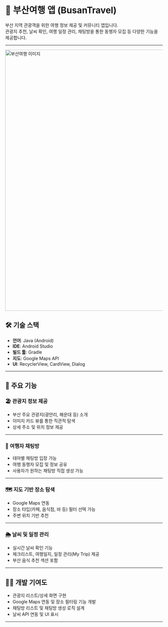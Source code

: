 # 📱 부산여행 앱 (BusanTravel)

부산 지역 관광객을 위한 여행 정보 제공 및 커뮤니티 앱입니다.  
관광지 추천, 날씨 확인, 여행 일정 관리, 채팅방을 통한 동행자 모집 등 다양한 기능을 제공합니다.

---
<img width="1440" height="833" alt="부산여행 이미지" src="https://github.com/user-attachments/assets/7c205d5a-f7e0-4fd9-ba2d-96ebac9ce3a9" />



## 🛠 기술 스택
- **언어**: Java (Android)
- **IDE**: Android Studio
- **빌드 툴**: Gradle
- **지도**: Google Maps API
- **UI**: RecyclerView, CardView, Dialog

---

## 📌 주요 기능

### 🏖 관광지 정보 제공
- 부산 주요 관광지(광안리, 해운대 등) 소개
- 이미지 카드 뷰를 통한 직관적 탐색
- 상세 주소 및 위치 정보 제공


---

### 💬 여행자 채팅방
- 테마별 채팅방 입장 가능
- 여행 동행자 모집 및 정보 공유
- 사용자가 원하는 채팅방 직접 생성 가능


---

### 🗺 지도 기반 장소 탐색
- Google Maps 연동
- 장소 타입(카페, 음식점, 바 등) 필터 선택 가능
- 주변 위치 기반 추천


---

### 🌦 날씨 및 일정 관리
- 실시간 날씨 확인 기능
- 체크리스트, 여행일지, 일정 관리(My Trip) 제공
- 부산 음식 추천 섹션 포함

---

## 👩‍💻 개발 기여도
- 관광지 리스트/상세 화면 구현
- Google Maps 연동 및 장소 필터링 기능 개발
- 채팅방 리스트 및 채팅방 생성 로직 설계
- 날씨 API 연동 및 UI 표시

---
